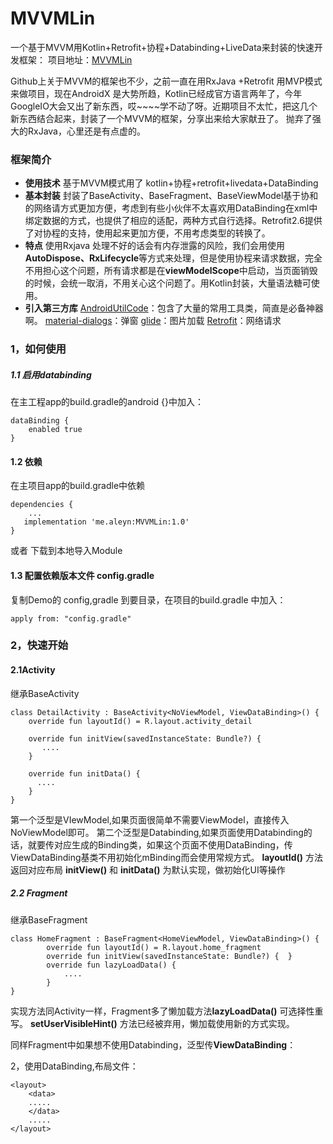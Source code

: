 # MVVMLin
一个基于MVVM用Kotlin+Retrofit+协程+Databinding+LiveData来封装的快速开发框架：
项目地址：[MVVMLin](https://github.com/AleynP/MVVMLin)

Github上关于MVVM的框架也不少，之前一直在用RxJava +Retrofit 用MVP模式来做项目，现在AndroidX 是大势所趋，Kotlin已经成官方语言两年了，今年GoogleIO大会又出了新东西，哎~~~~学不动了呀。近期项目不太忙，把这几个新东西结合起来，封装了一个MVVM的框架，分享出来给大家献丑了。
抛弃了强大的RxJava，心里还是有点虚的。
### 框架简介
 - **使用技术**
 基于MVVM模式用了 kotlin+协程+retrofit+livedata+DataBinding
 - **基本封装**
 封装了BaseActivity、BaseFragment、BaseViewModel基于协和的网络请方式更加方便，考虑到有些小伙伴不太喜欢用DataBinding在xml中绑定数据的方式，也提供了相应的适配，两种方式自行选择。Retrofit2.6提供了对协程的支持，使用起来更加方便，不用考虑类型的转换了。
- **特点**
使用Rxjava 处理不好的话会有内存泄露的风险，我们会用使用**AutoDispose、RxLifecycle**等方式来处理，但是使用协程来请求数据，完全不用担心这个问题，所有请求都是在**viewModelScope**中启动，当页面销毁的时候，会统一取消，不用关心这个问题了。用Kotlin封装，大量语法糖可使用。
- 	**引入第三方库**
[AndroidUtilCode](https://github.com/Blankj/AndroidUtilCode)：包含了大量的常用工具类，简直是必备神器啊。
[material-dialogs](https://github.com/afollestad/material-dialogs)：弹窗
[glide](https://github.com/bumptech/glide)：图片加载
[Retrofit](https://github.com/bumptech/glide)：网络请求
### 1，如何使用
##### 1.1 启用databinding
在主工程app的build.gradle的android {}中加入：
```
dataBinding {
    enabled true
}
```
#### 1.2 依赖
在主项目app的build.gradle中依赖
```
dependencies {
    ...
   implementation 'me.aleyn:MVVMLin:1.0'
}
```
或者 下载到本地导入Module
#### 1.3 配置依赖版本文件 config.gradle
复制Demo的 config,gradle 到要目录，在项目的build.gradle 中加入：
```
apply from: "config.gradle"
```
### 2，快速开始
#### 2.1Activity
继承BaseActivity
```
class DetailActivity : BaseActivity<NoViewModel, ViewDataBinding>() {
	override fun layoutId() = R.layout.activity_detail

	override fun initView(savedInstanceState: Bundle?) {
       ....
    }

    override fun initData() {
      ....
    }
}
```
第一个泛型是VIewModel,如果页面很简单不需要ViewModel，直接传入NoViewModel即可。
第二个泛型是Databinding,如果页面使用Databinding的话，就要传对应生成的Binding类，如果这个页面不使用DataBinding，传ViewDataBinding基类不用初始化mBinding而会使用常规方式。
 **layoutId()** 方法返回对应布局
 **initView()** 和 **initData()** 为默认实现，做初始化UI等操作
##### 2.2 Fragment
继承BaseFragment
```
class HomeFragment : BaseFragment<HomeViewModel, ViewDataBinding>() {
		override fun layoutId() = R.layout.home_fragment
		override fun initView(savedInstanceState: Bundle?) {  }
		override fun lazyLoadData() {
			....
		}
}
```
实现方法同Activity一样，Fragment多了懒加载方法**lazyLoadData()** 可选择性重写。
 **setUserVisibleHint()** 方法已经被弃用，懒加载使用新的方式实现。

同样Fragment中如果想不使用Databinding，泛型传**ViewDataBinding**：

2，使用DataBinding,布局文件：
```
<layout>
    <data>
    .....
    </data>
    .....
</layout>
```

